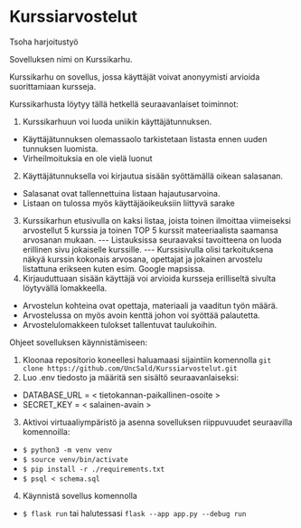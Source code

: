 # Kurssiarvostelut
Tsoha harjoitustyö

Sovelluksen nimi on Kurssikarhu.

Kurssikarhu on sovellus, jossa käyttäjät voivat anonyymisti arvioida suorittamiaan kursseja.

Kurssikarhusta löytyy tällä hetkellä seuraavanlaiset toiminnot:

1. Kurssikarhuun voi luoda uniikin käyttäjätunnuksen.
- Käyttäjätunnuksen olemassaolo tarkistetaan listasta ennen uuden tunnuksen luomista.
- Virheilmoituksia en ole vielä luonut
2. Käyttäjätunnuksella voi kirjautua sisään syöttämällä oikean salasanan.
- Salasanat ovat tallennettuina listaan hajautusarvoina.
- Listaan on tulossa myös käyttäjäoikeuksiin liittyvä sarake
3. Kurssikarhun etusivulla on kaksi listaa, joista toinen ilmoittaa viimeiseksi arvostellut 5 kurssia ja toinen TOP 5 kurssit mateeriaalista saamansa arvosanan mukaan.
--- Listauksissa seuraavaksi tavoitteena on luoda erillinen sivu jokaiselle kurssille.
--- Kurssisivulla olisi tarkoituksena näkyä kurssin kokonais arvosana, opettajat ja jokainen arvostelu listattuna erikseen kuten esim. Google mapsissa.
4. Kirjauduttuaan sisään käyttäjä voi arvioida kursseja erilliseltä sivulta löytyvällä lomakkeella.
- Arvostelun kohteina ovat opettaja, materiaali ja vaaditun työn määrä.
- Arvostelussa on myös avoin kenttä johon voi syöttää palautetta.
- Arvostelulomakkeen tulokset tallentuvat taulukoihin.

Ohjeet sovelluksen käynnistämiseen:
1. Kloonaa repositorio koneellesi haluamaasi sijaintiin komennolla ``` git clone https://github.com/UncSald/Kurssiarvostelut.git ```
2. Luo .env tiedosto ja määritä sen sisältö seuraavanlaiseksi:
- DATABASE_URL = < tietokannan-paikallinen-osoite >
- SECRET_KEY = < salainen-avain >
3. Aktivoi virtuaaliympäristö ja asenna sovelluksen riippuvuudet seuraavilla komennoilla:
- ``` $ python3 -m venv venv ```
- ``` $ source venv/bin/activate ```
- ``` $ pip install -r ./requirements.txt ```
- ``` $ psql < schema.sql ```
4. Käynnistä sovellus komennolla
- ``` $ flask run ``` tai halutessasi ``` flask --app app.py --debug run ```